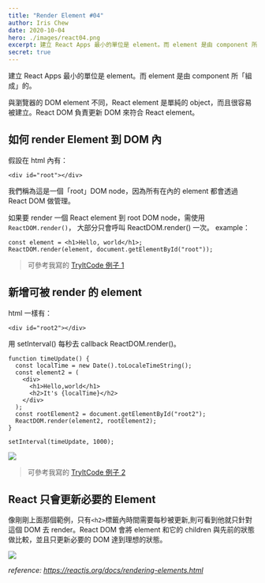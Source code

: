 ```yaml
---
title: "Render Element #04"
author: Iris Chew
date: 2020-10-04
hero: ./images/react04.png
excerpt: 建立 React Apps 最小的單位是 element。而 element 是由 component 所「組成」的。
secret: true
---
```


建立 React Apps 最小的單位是 element。而 element 是由 component 所「組成」的。

與瀏覽器的 DOM element 不同，React element 是單純的 object，而且很容易被建立。React DOM 負責更新 DOM 來符合 React element。

## 如何 render Element 到 DOM 內

假設在 html 內有：

```htmlmixed=
<div id="root"></div>
```

我們稱為這是一個「root」DOM node，因為所有在內的 element 都會透過 React DOM 做管理。

如果要 render 一個 React element 到 root DOM node，需使用 `ReactDOM.render()`， 大部分只會呼叫 ReactDOM.render() 一次。
example：

```javascript=
const element = <h1>Hello, world</h1>;
ReactDOM.render(element, document.getElementById("root"));
```

> 可參考我寫的 [TryItCode 例子 1](https://codesandbox.io/s/react-learning-render-element4-6b7jg?file=/src/index.js)

## 新增可被 render 的 element

html 一樣有：

```htmlmixed=
<div id="root2"></div>
```

用 setInterval() 每秒去 callback ReactDOM.render()。

```javascript=
function timeUpdate() {
  const localTime = new Date().toLocaleTimeString();
  const element2 = (
    <div>
      <h1>Hello,world</h1>
      <h2>It's {localTime}</h2>
    </div>
  );
  const rootElement2 = document.getElementById("root2");
  ReactDOM.render(element2, rootElement2);
}

setInterval(timeUpdate, 1000);
```

![](https://i.imgur.com/t6ZSM7O.gif)

> 可參考我寫的 [TryItCode 例子 2](https://codesandbox.io/s/react-learning-render-element4-6b7jg?file=/src/index.js)

## React 只會更新必要的 Element

像剛剛上面那個範例，只有`<h2>`標籤內時間需要每秒被更新,則可看到他就只針對這個 DOM 去 render。React DOM 會將 element 和它的 children 與先前的狀態做比較，並且只更新必要的 DOM 達到理想的狀態。

![](https://i.imgur.com/UFCMBMZ.gif)

_reference:
https://reactjs.org/docs/rendering-elements.html_
